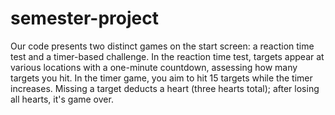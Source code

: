 # semester-project

Our code presents two distinct games on the start screen: a reaction time test and a timer-based challenge. In the reaction time test, targets appear at various locations with a one-minute countdown, assessing how many targets you hit. In the timer game, you aim to hit 15 targets while the timer increases. Missing a target deducts a heart (three hearts total); after losing all hearts, it's game over.
